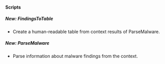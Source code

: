 #### Scripts
##### New: FindingsToTable
- Create a human-readable table from context results of ParseMalware.

##### New: ParseMalware
- Parse information about malware findings from the context.
